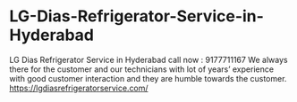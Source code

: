 # LG-Dias-Refrigerator-Service-in-Hyderabad
LG Dias Refrigerator Service in Hyderabad call now : 9177711167  We always there for the customer and our technicians with lot of years’ experience with good customer interaction and they are humble towards the customer. https://lgdiasrefrigeratorservice.com/
